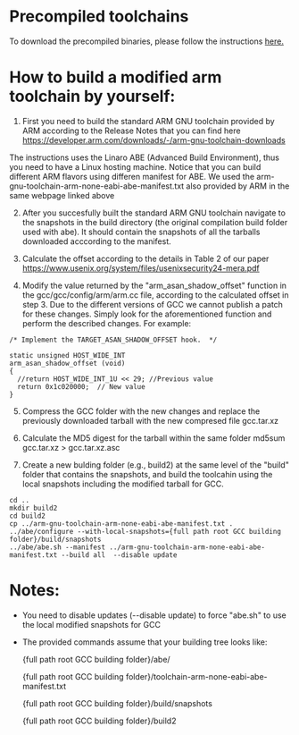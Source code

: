 
# Precompiled toolchains

 To download the precompiled binaries, please follow the instructions [here.](https://4sksufrafeuvtpokf7jrjvwz340wgons.lambda-url.us-east-1.on.aws/)


# How to build a modified arm toolchain by yourself:

1. First you need to build the standard ARM GNU toolchain provided by ARM according to the Release Notes that you can find here 
https://developer.arm.com/downloads/-/arm-gnu-toolchain-downloads


The instructions uses the Linaro ABE (Advanced Build Environment), thus you need to have a 
Linux hosting machine. Notice that you can build different ARM flavors using differen manifest for ABE. We used the arm-gnu-toolchain-arm-none-eabi-abe-manifest.txt  also provided by ARM in the same webpage linked above


2. After you succesfully built the standard ARM GNU toolchain navigate to the snapshots in the build directory (the original compilation build folder used with abe). It should contain the snapshots of all the tarballs downloaded acccording to the manifest.
 


3. Calculate the offset according to the details in Table 2 of our paper https://www.usenix.org/system/files/usenixsecurity24-mera.pdf


4. Modify the value returned by the "arm_asan_shadow_offset" function in the gcc/gcc/config/arm/arm.cc file, according to the calculated offset in step 3. Due to the different versions of GCC we cannot publish a patch for these changes. Simply look for the aforementioned function and perform the described changes. For example:
   
     
```
/* Implement the TARGET_ASAN_SHADOW_OFFSET hook.  */

static unsigned HOST_WIDE_INT
arm_asan_shadow_offset (void)
{
  //return HOST_WIDE_INT_1U << 29; //Previous value
  return 0x1c020000;  // New value
}
```


5. Compress the GCC folder with the new changes and replace the previously downloaded tarball with the new compresed file
	gcc.tar.xz
6. Calculate the MD5 digest for the tarball within the same folder
	md5sum gcc.tar.xz > gcc.tar.xz.asc

7. Create a new bulding folder (e.g., build2) at the same level of the "build" folder that contains the snapshots, and build the toolcahin using the local snapshots including the modified tarball for GCC. 

```
cd ..
mkdir build2
cd build2
cp ../arm-gnu-toolchain-arm-none-eabi-abe-manifest.txt .
../abe/configure --with-local-snapshots={full path root GCC building folder}/build/snapshots
../abe/abe.sh --manifest ../arm-gnu-toolchain-arm-none-eabi-abe-manifest.txt --build all  --disable update
```

# Notes:
- You need to disable updates (--disable update) to force "abe.sh" to use the local modified snapshots for GCC
- The provided commands assume that your building tree looks like:

  {full path root GCC building folder}/abe/

  {full path root GCC building folder}/toolchain-arm-none-eabi-abe-manifest.txt

  {full path root GCC building folder}/build/snapshots

  {full path root GCC building folder}/build2

